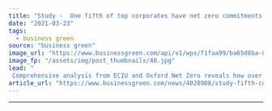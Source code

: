 ```yaml
---
title: "Study -  One fifth of top corporates have net zero commitments in place"
date: "2021-03-23"
tags: 
  - business green
source: "business green"
image_url: "https://www.businessgreen.com/api/v1/wps/f1faa99/ba65d8ba-87f5-46fc-b3da-fde3935164b2/5/oil-iw-stock-021-185x114.jpg"
image_fp: "/assets/img/post_thumbnails/48.jpg"
lead: "
 Comprehensive analysis from ECIU and Oxford Net Zero reveals how over two thirds of the global economy are covered by net zero goals ..."
article_url: "https://www.businessgreen.com/news/4028908/study-fifth-corporates-net-zero-commitments"
---
```


---
